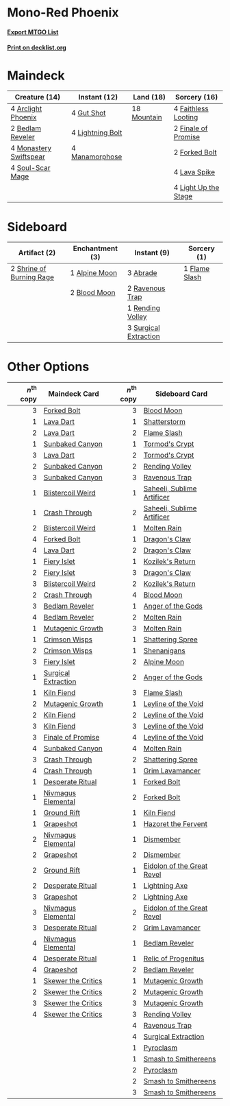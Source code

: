 # Mono-Red Phoenix

#### [Export MTGO List](../collection/Mono-Red%20Phoenix/Mono-Red%20Phoenix.txt)
#### [Print on decklist.org](http://decklist.org/?deckmain=4%09Arclight%20Phoenix%0A2%09Bedlam%20Reveler%0A4%09Faithless%20Looting%0A2%09Finale%20of%20Promise%0A2%09Forked%20Bolt%0A4%09Gut%20Shot%0A4%09Lava%20Spike%0A4%09Light%20Up%20the%20Stage%0A4%09Lightning%20Bolt%0A4%09Manamorphose%0A4%09Monastery%20Swiftspear%0A18%09Mountain%0A4%09Soul-Scar%20Mage&deckside=3%09Abrade%0A1%09Alpine%20Moon%0A2%09Blood%20Moon%0A1%09Flame%20Slash%0A2%09Ravenous%20Trap%0A1%09Rending%20Volley%0A2%09Shrine%20of%20Burning%20Rage%0A3%09Surgical%20Extraction)
# Maindeck

|                                          Creature (14)                                          |                                      Instant (12)                                       |                                      Land (18)                                       |                                         Sorcery (16)                                          |
|-------------------------------------------------------------------------------------------------|-----------------------------------------------------------------------------------------|--------------------------------------------------------------------------------------|-----------------------------------------------------------------------------------------------|
|4 [Arclight Phoenix](http://gatherer.wizards.com/Pages/Card/Details.aspx?multiverseid=452841)    |4 [Gut Shot](http://gatherer.wizards.com/Pages/Card/Details.aspx?multiverseid=397673)    |18 [Mountain](http://gatherer.wizards.com/Pages/Card/Details.aspx?multiverseid=439859)|4 [Faithless Looting](http://gatherer.wizards.com/Pages/Card/Details.aspx?multiverseid=389512) |
|2 [Bedlam Reveler](http://gatherer.wizards.com/Pages/Card/Details.aspx?multiverseid=414415)      |4 [Lightning Bolt](http://gatherer.wizards.com/Pages/Card/Details.aspx?multiverseid=806) |                                                                                      |2 [Finale of Promise](http://gatherer.wizards.com/Pages/Card/Details.aspx?multiverseid=461054) |
|4 [Monastery Swiftspear](http://gatherer.wizards.com/Pages/Card/Details.aspx?multiverseid=438706)|4 [Manamorphose](http://gatherer.wizards.com/Pages/Card/Details.aspx?multiverseid=370568)|                                                                                      |2 [Forked Bolt](http://gatherer.wizards.com/Pages/Card/Details.aspx?multiverseid=401702)       |
|4 [Soul-Scar Mage](http://gatherer.wizards.com/Pages/Card/Details.aspx?multiverseid=426850)      |                                                                                         |                                                                                      |4 [Lava Spike](http://gatherer.wizards.com/Pages/Card/Details.aspx?multiverseid=79084)         |
|                                                                                                 |                                                                                         |                                                                                      |4 [Light Up the Stage](http://gatherer.wizards.com/Pages/Card/Details.aspx?multiverseid=457251)|


# Sideboard

|                                           Artifact (2)                                            |                                    Enchantment (3)                                     |                                          Instant (9)                                           |                                      Sorcery (1)                                       |
|---------------------------------------------------------------------------------------------------|----------------------------------------------------------------------------------------|------------------------------------------------------------------------------------------------|----------------------------------------------------------------------------------------|
|2 [Shrine of Burning Rage](http://gatherer.wizards.com/Pages/Card/Details.aspx?multiverseid=218018)|1 [Alpine Moon](http://gatherer.wizards.com/Pages/Card/Details.aspx?multiverseid=447264)|3 [Abrade](http://gatherer.wizards.com/Pages/Card/Details.aspx?multiverseid=430772)             |1 [Flame Slash](http://gatherer.wizards.com/Pages/Card/Details.aspx?multiverseid=416914)|
|                                                                                                   |2 [Blood Moon](http://gatherer.wizards.com/Pages/Card/Details.aspx?multiverseid=45386)  |2 [Ravenous Trap](http://gatherer.wizards.com/Pages/Card/Details.aspx?multiverseid=197537)      |                                                                                        |
|                                                                                                   |                                                                                        |1 [Rending Volley](http://gatherer.wizards.com/Pages/Card/Details.aspx?multiverseid=394663)     |                                                                                        |
|                                                                                                   |                                                                                        |3 [Surgical Extraction](http://gatherer.wizards.com/Pages/Card/Details.aspx?multiverseid=397706)|                                                                                        |


# Other Options

|*n*<sup>th</sup> copy|                                        Maindeck Card                                         |*n*<sup>th</sup> copy|                                           Sideboard Card                                            |
|--------------------:|----------------------------------------------------------------------------------------------|--------------------:|-----------------------------------------------------------------------------------------------------|
|                    3|[Forked Bolt](http://gatherer.wizards.com/Pages/Card/Details.aspx?multiverseid=401702)        |                    3|[Blood Moon](http://gatherer.wizards.com/Pages/Card/Details.aspx?multiverseid=45386)                 |
|                    1|[Lava Dart](http://gatherer.wizards.com/Pages/Card/Details.aspx?multiverseid=29766)           |                    1|[Shatterstorm](http://gatherer.wizards.com/Pages/Card/Details.aspx?multiverseid=130370)              |
|                    2|[Lava Dart](http://gatherer.wizards.com/Pages/Card/Details.aspx?multiverseid=29766)           |                    2|[Flame Slash](http://gatherer.wizards.com/Pages/Card/Details.aspx?multiverseid=416914)               |
|                    1|[Sunbaked Canyon](http://gatherer.wizards.com/Pages/Card/Details.aspx?multiverseid=464196)    |                    1|[Tormod's Crypt](http://gatherer.wizards.com/Pages/Card/Details.aspx?multiverseid=389723)            |
|                    3|[Lava Dart](http://gatherer.wizards.com/Pages/Card/Details.aspx?multiverseid=29766)           |                    2|[Tormod's Crypt](http://gatherer.wizards.com/Pages/Card/Details.aspx?multiverseid=389723)            |
|                    2|[Sunbaked Canyon](http://gatherer.wizards.com/Pages/Card/Details.aspx?multiverseid=464196)    |                    2|[Rending Volley](http://gatherer.wizards.com/Pages/Card/Details.aspx?multiverseid=394663)            |
|                    3|[Sunbaked Canyon](http://gatherer.wizards.com/Pages/Card/Details.aspx?multiverseid=464196)    |                    3|[Ravenous Trap](http://gatherer.wizards.com/Pages/Card/Details.aspx?multiverseid=197537)             |
|                    1|[Blistercoil Weird](http://gatherer.wizards.com/Pages/Card/Details.aspx?multiverseid=289222)  |                    1|[Saheeli, Sublime Artificer](http://gatherer.wizards.com/Pages/Card/Details.aspx?multiverseid=461161)|
|                    1|[Crash Through](http://gatherer.wizards.com/Pages/Card/Details.aspx?multiverseid=430777)      |                    2|[Saheeli, Sublime Artificer](http://gatherer.wizards.com/Pages/Card/Details.aspx?multiverseid=461161)|
|                    2|[Blistercoil Weird](http://gatherer.wizards.com/Pages/Card/Details.aspx?multiverseid=289222)  |                    1|[Molten Rain](http://gatherer.wizards.com/Pages/Card/Details.aspx?multiverseid=425928)               |
|                    4|[Forked Bolt](http://gatherer.wizards.com/Pages/Card/Details.aspx?multiverseid=401702)        |                    1|[Dragon's Claw](http://gatherer.wizards.com/Pages/Card/Details.aspx?multiverseid=129527)             |
|                    4|[Lava Dart](http://gatherer.wizards.com/Pages/Card/Details.aspx?multiverseid=29766)           |                    2|[Dragon's Claw](http://gatherer.wizards.com/Pages/Card/Details.aspx?multiverseid=129527)             |
|                    1|[Fiery Islet](http://gatherer.wizards.com/Pages/Card/Details.aspx?multiverseid=464187)        |                    1|[Kozilek's Return](http://gatherer.wizards.com/Pages/Card/Details.aspx?multiverseid=407608)          |
|                    2|[Fiery Islet](http://gatherer.wizards.com/Pages/Card/Details.aspx?multiverseid=464187)        |                    3|[Dragon's Claw](http://gatherer.wizards.com/Pages/Card/Details.aspx?multiverseid=129527)             |
|                    3|[Blistercoil Weird](http://gatherer.wizards.com/Pages/Card/Details.aspx?multiverseid=289222)  |                    2|[Kozilek's Return](http://gatherer.wizards.com/Pages/Card/Details.aspx?multiverseid=407608)          |
|                    2|[Crash Through](http://gatherer.wizards.com/Pages/Card/Details.aspx?multiverseid=430777)      |                    4|[Blood Moon](http://gatherer.wizards.com/Pages/Card/Details.aspx?multiverseid=45386)                 |
|                    3|[Bedlam Reveler](http://gatherer.wizards.com/Pages/Card/Details.aspx?multiverseid=414415)     |                    1|[Anger of the Gods](http://gatherer.wizards.com/Pages/Card/Details.aspx?multiverseid=438682)         |
|                    4|[Bedlam Reveler](http://gatherer.wizards.com/Pages/Card/Details.aspx?multiverseid=414415)     |                    2|[Molten Rain](http://gatherer.wizards.com/Pages/Card/Details.aspx?multiverseid=425928)               |
|                    1|[Mutagenic Growth](http://gatherer.wizards.com/Pages/Card/Details.aspx?multiverseid=397717)   |                    3|[Molten Rain](http://gatherer.wizards.com/Pages/Card/Details.aspx?multiverseid=425928)               |
|                    1|[Crimson Wisps](http://gatherer.wizards.com/Pages/Card/Details.aspx?multiverseid=146060)      |                    1|[Shattering Spree](http://gatherer.wizards.com/Pages/Card/Details.aspx?multiverseid=456224)          |
|                    2|[Crimson Wisps](http://gatherer.wizards.com/Pages/Card/Details.aspx?multiverseid=146060)      |                    1|[Shenanigans](http://gatherer.wizards.com/Pages/Card/Details.aspx?multiverseid=464095)               |
|                    3|[Fiery Islet](http://gatherer.wizards.com/Pages/Card/Details.aspx?multiverseid=464187)        |                    2|[Alpine Moon](http://gatherer.wizards.com/Pages/Card/Details.aspx?multiverseid=447264)               |
|                    1|[Surgical Extraction](http://gatherer.wizards.com/Pages/Card/Details.aspx?multiverseid=397706)|                    2|[Anger of the Gods](http://gatherer.wizards.com/Pages/Card/Details.aspx?multiverseid=438682)         |
|                    1|[Kiln Fiend](http://gatherer.wizards.com/Pages/Card/Details.aspx?multiverseid=416924)         |                    3|[Flame Slash](http://gatherer.wizards.com/Pages/Card/Details.aspx?multiverseid=416914)               |
|                    2|[Mutagenic Growth](http://gatherer.wizards.com/Pages/Card/Details.aspx?multiverseid=397717)   |                    1|[Leyline of the Void](http://gatherer.wizards.com/Pages/Card/Details.aspx?multiverseid=107682)       |
|                    2|[Kiln Fiend](http://gatherer.wizards.com/Pages/Card/Details.aspx?multiverseid=416924)         |                    2|[Leyline of the Void](http://gatherer.wizards.com/Pages/Card/Details.aspx?multiverseid=107682)       |
|                    3|[Kiln Fiend](http://gatherer.wizards.com/Pages/Card/Details.aspx?multiverseid=416924)         |                    3|[Leyline of the Void](http://gatherer.wizards.com/Pages/Card/Details.aspx?multiverseid=107682)       |
|                    3|[Finale of Promise](http://gatherer.wizards.com/Pages/Card/Details.aspx?multiverseid=461054)  |                    4|[Leyline of the Void](http://gatherer.wizards.com/Pages/Card/Details.aspx?multiverseid=107682)       |
|                    4|[Sunbaked Canyon](http://gatherer.wizards.com/Pages/Card/Details.aspx?multiverseid=464196)    |                    4|[Molten Rain](http://gatherer.wizards.com/Pages/Card/Details.aspx?multiverseid=425928)               |
|                    3|[Crash Through](http://gatherer.wizards.com/Pages/Card/Details.aspx?multiverseid=430777)      |                    2|[Shattering Spree](http://gatherer.wizards.com/Pages/Card/Details.aspx?multiverseid=456224)          |
|                    4|[Crash Through](http://gatherer.wizards.com/Pages/Card/Details.aspx?multiverseid=430777)      |                    1|[Grim Lavamancer](http://gatherer.wizards.com/Pages/Card/Details.aspx?multiverseid=430589)           |
|                    1|[Desperate Ritual](http://gatherer.wizards.com/Pages/Card/Details.aspx?multiverseid=80275)    |                    1|[Forked Bolt](http://gatherer.wizards.com/Pages/Card/Details.aspx?multiverseid=401702)               |
|                    1|[Nivmagus Elemental](http://gatherer.wizards.com/Pages/Card/Details.aspx?multiverseid=290526) |                    2|[Forked Bolt](http://gatherer.wizards.com/Pages/Card/Details.aspx?multiverseid=401702)               |
|                    1|[Ground Rift](http://gatherer.wizards.com/Pages/Card/Details.aspx?multiverseid=108905)        |                    1|[Kiln Fiend](http://gatherer.wizards.com/Pages/Card/Details.aspx?multiverseid=416924)                |
|                    1|[Grapeshot](http://gatherer.wizards.com/Pages/Card/Details.aspx?multiverseid=426588)          |                    1|[Hazoret the Fervent](http://gatherer.wizards.com/Pages/Card/Details.aspx?multiverseid=426838)       |
|                    2|[Nivmagus Elemental](http://gatherer.wizards.com/Pages/Card/Details.aspx?multiverseid=290526) |                    1|[Dismember](http://gatherer.wizards.com/Pages/Card/Details.aspx?multiverseid=382182)                 |
|                    2|[Grapeshot](http://gatherer.wizards.com/Pages/Card/Details.aspx?multiverseid=426588)          |                    2|[Dismember](http://gatherer.wizards.com/Pages/Card/Details.aspx?multiverseid=382182)                 |
|                    2|[Ground Rift](http://gatherer.wizards.com/Pages/Card/Details.aspx?multiverseid=108905)        |                    1|[Eidolon of the Great Revel](http://gatherer.wizards.com/Pages/Card/Details.aspx?multiverseid=442117)|
|                    2|[Desperate Ritual](http://gatherer.wizards.com/Pages/Card/Details.aspx?multiverseid=80275)    |                    1|[Lightning Axe](http://gatherer.wizards.com/Pages/Card/Details.aspx?multiverseid=409925)             |
|                    3|[Grapeshot](http://gatherer.wizards.com/Pages/Card/Details.aspx?multiverseid=426588)          |                    2|[Lightning Axe](http://gatherer.wizards.com/Pages/Card/Details.aspx?multiverseid=409925)             |
|                    3|[Nivmagus Elemental](http://gatherer.wizards.com/Pages/Card/Details.aspx?multiverseid=290526) |                    2|[Eidolon of the Great Revel](http://gatherer.wizards.com/Pages/Card/Details.aspx?multiverseid=442117)|
|                    3|[Desperate Ritual](http://gatherer.wizards.com/Pages/Card/Details.aspx?multiverseid=80275)    |                    2|[Grim Lavamancer](http://gatherer.wizards.com/Pages/Card/Details.aspx?multiverseid=430589)           |
|                    4|[Nivmagus Elemental](http://gatherer.wizards.com/Pages/Card/Details.aspx?multiverseid=290526) |                    1|[Bedlam Reveler](http://gatherer.wizards.com/Pages/Card/Details.aspx?multiverseid=414415)            |
|                    4|[Desperate Ritual](http://gatherer.wizards.com/Pages/Card/Details.aspx?multiverseid=80275)    |                    1|[Relic of Progenitus](http://gatherer.wizards.com/Pages/Card/Details.aspx?multiverseid=174824)       |
|                    4|[Grapeshot](http://gatherer.wizards.com/Pages/Card/Details.aspx?multiverseid=426588)          |                    2|[Bedlam Reveler](http://gatherer.wizards.com/Pages/Card/Details.aspx?multiverseid=414415)            |
|                    1|[Skewer the Critics](http://gatherer.wizards.com/Pages/Card/Details.aspx?multiverseid=457259) |                    1|[Mutagenic Growth](http://gatherer.wizards.com/Pages/Card/Details.aspx?multiverseid=397717)          |
|                    2|[Skewer the Critics](http://gatherer.wizards.com/Pages/Card/Details.aspx?multiverseid=457259) |                    2|[Mutagenic Growth](http://gatherer.wizards.com/Pages/Card/Details.aspx?multiverseid=397717)          |
|                    3|[Skewer the Critics](http://gatherer.wizards.com/Pages/Card/Details.aspx?multiverseid=457259) |                    3|[Mutagenic Growth](http://gatherer.wizards.com/Pages/Card/Details.aspx?multiverseid=397717)          |
|                    4|[Skewer the Critics](http://gatherer.wizards.com/Pages/Card/Details.aspx?multiverseid=457259) |                    3|[Rending Volley](http://gatherer.wizards.com/Pages/Card/Details.aspx?multiverseid=394663)            |
|                     |                                                                                              |                    4|[Ravenous Trap](http://gatherer.wizards.com/Pages/Card/Details.aspx?multiverseid=197537)             |
|                     |                                                                                              |                    4|[Surgical Extraction](http://gatherer.wizards.com/Pages/Card/Details.aspx?multiverseid=397706)       |
|                     |                                                                                              |                    1|[Pyroclasm](http://gatherer.wizards.com/Pages/Card/Details.aspx?multiverseid=129801)                 |
|                     |                                                                                              |                    1|[Smash to Smithereens](http://gatherer.wizards.com/Pages/Card/Details.aspx?multiverseid=397795)      |
|                     |                                                                                              |                    2|[Pyroclasm](http://gatherer.wizards.com/Pages/Card/Details.aspx?multiverseid=129801)                 |
|                     |                                                                                              |                    2|[Smash to Smithereens](http://gatherer.wizards.com/Pages/Card/Details.aspx?multiverseid=397795)      |
|                     |                                                                                              |                    3|[Smash to Smithereens](http://gatherer.wizards.com/Pages/Card/Details.aspx?multiverseid=397795)      |

